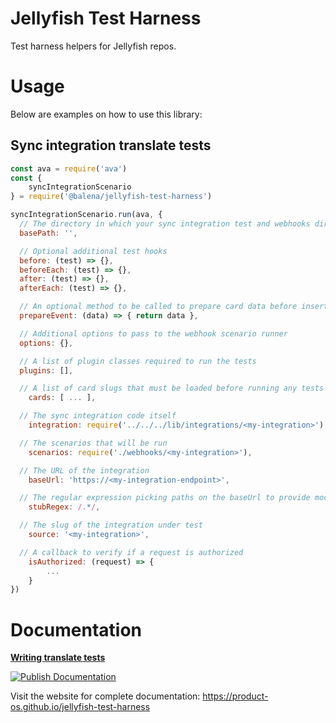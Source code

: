 # Jellyfish Test Harness

Test harness helpers for Jellyfish repos.

# Usage

Below are examples on how to use this library:

## Sync integration translate tests

```js
const ava = require('ava')
const {
	syncIntegrationScenario
} = require('@balena/jellyfish-test-harness')

syncIntegrationScenario.run(ava, {
  // The directory in which your sync integration test and webhooks directory are located
  basePath: '',

  // Optional additional test hooks
  before: (test) => {},
  beforeEach: (test) => {},
  after: (test) => {},
  afterEach: (test) => {},

  // An optional method to be called to prepare card data before inserting it
  prepareEvent: (data) => { return data },

  // Additional options to pass to the webhook scenario runner
  options: {},

  // A list of plugin classes required to run the tests
  plugins: [],

  // A list of card slugs that must be loaded before running any tests
	cards: [ ... ],

  // The sync integration code itself
	integration: require('../../../lib/integrations/<my-integration>'),

  // The scenarios that will be run
	scenarios: require('./webhooks/<my-integration>'),

  // The URL of the integration
	baseUrl: 'https://<my-integration-endpoint>',

  // The regular expression picking paths on the baseUrl to provide mock responses to
	stubRegex: /.*/,

  // The slug of the integration under test
	source: '<my-integration>',

  // A callback to verify if a request is authorized
	isAuthorized: (request) => {
		...
	}
})
```

# Documentation

[**Writing translate tests**](https://github.com/product-os/jellyfish-test-harness/blob/master/doc/writing-translate-tests.markdown)

[![Publish Documentation](https://github.com/product-os/jellyfish-test-harness/actions/workflows/publish-docs.yml/badge.svg)](https://github.com/product-os/jellyfish-test-harness/actions/workflows/publish-docs.yml)

Visit the website for complete documentation: https://product-os.github.io/jellyfish-test-harness

